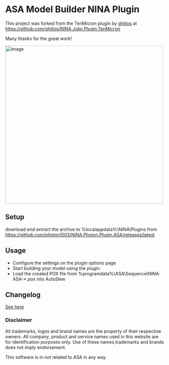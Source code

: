 # ASA Model Builder NINA Plugin

This project was forked from the TenMicron plugin by [ghilios](https://github.com/ghilios) at https://github.com/ghilios/NINA.Joko.Plugin.TenMicron


Many thanks for the great work!

<img width="500" alt="image" src="https://github.com/photon1503/NINA.Photon.Plugin.ASA/assets/14548927/5b8b6940-2fb1-4c91-9dcc-ca5618206fa0">


## Setup

download end extract the archive to %localappdata%\NINA\Plugins from https://github.com/photon1503/NINA.Photon.Plugin.ASA/releases/latest

## Usage

- Configure the settings on the plugin options page
- Start building your model using the plugin.
- Load the created POX file from %programdata%\ASA\Sequence\NINA-ASA-*.pox into AutoSlew

## Changelog
[See here](https://github.com/photon1503/NINA.Photon.Plugin.ASA/blob/master/CHANGELOG.md)

### Disclaimer

All trademarks, logos and brand names are the property of their respective owners. All company, product and service names used in this website are for identification purposes only. Use of these names,trademarks and brands does not imply endorsement.

This software is in not related to ASA in any way.
